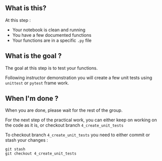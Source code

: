 What is this?
-------------
At this step : 
- Your notebook is clean and running
- You have a few documented functions
- Your functions are in a specific `.py` file

What is the goal ?
-------------------
The goal at this step is to test your functions.

Following instructor demonstration you will create a few unit tests using 
`unittest` or `pytest` frame work.


When I'm done ?
---------------
When you are done, please wait for the rest of the group.

For the next step of the practical work, you can either 
keep on working on the code as it is, or checkout branch `4_create_unit_tests`

To checkout branch `4_create_unit_tests` you need to either commit 
or stash your changes : 
```
git stash
git checkout 4_create_unit_tests
```